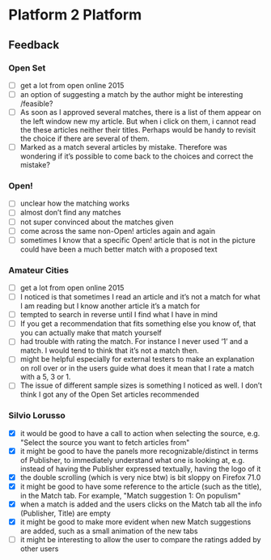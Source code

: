 # Platform 2 Platform

## Feedback
### Open Set
-[ ] get a lot from open online 2015
-[ ] an option of suggesting a match by the author might be interesting /feasible?
-[ ] As soon as I approved several matches, there is a list of them appear on the left window new my article. But when i click on them, i cannot read the these articles neither their titles. Perhaps would be handy to revisit the choice if there are several of them. 
-[ ] Marked as a match several articles by mistake. Therefore was wondering if it’s possible to come back to the choices and correct the mistake? 

### Open!
-[ ] unclear how the matching works
-[ ] almost don’t find any matches
-[ ] not super convinced about the matches given
-[ ] come across the same non-Open! articles again and again
-[ ] sometimes I know that a specific Open! article that is not in the picture could have been a much better match with a proposed text

### Amateur Cities
-[ ] get a lot from open online 2015
-[ ] I noticed is that sometimes I read an article and it’s not a match for what I am reading but I know another article it’s a match for
-[ ] tempted to search in reverse until I find what I have in mind
-[ ] If you get a recommendation that fits something else you know of, that you can actually make that match yourself
-[ ] had trouble with rating the match. For instance I never used ‘1’ and a match. I would tend to think that it’s not a match then. 
-[ ] might be helpful especially for external testers to make an explanation on roll over or in the users guide what does it mean that I rate a match with a 5, 3 or 1.
-[ ] The issue of different sample sizes is something I noticed as well. I don’t think I got any of the Open Set articles recommended

### Silvio Lorusso
-[x] it would be good to have a call to action when selecting the source, e.g. "Select the source you want to fetch articles from"
-[x] it might be good to have the panels more recognizable/distinct in terms of Publisher, to immediately understand what one is looking at, e.g. instead of having the Publisher expressed textually, having the logo of it
-[x] the double scrolling (which is very nice btw) is bit sloppy on Firefox 71.0
-[x] it might be good to have some reference to the article (such as the title), in the Match tab. For example, "Match suggestion 1: On populism"
-[x] when a match is added and the users clicks on the Match tab all the info (Publisher, Title) are empty
-[x] it might be good to make more evident when new Match suggestions are added, such as a small animation of the new tabs
-[ ] it might be interesting to allow the user to compare the ratings added by other users
